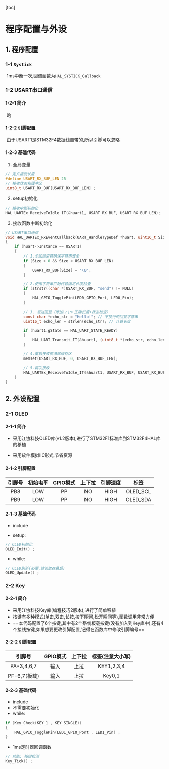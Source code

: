 [toc]

# 程序配置与外设

## 1. 程序配置

### 1-1 `Systick`

​	1ms中断一次,回调函数为`HAL_SYSTICK_Callback`

### 1-2 USART串口通信

#### 1-2-1 简介

​	略

#### 1-2-2 引脚配置

​	由于USART1是STM32F4数据线自带的,所以引脚可以忽略

#### 1-2-3 基础代码

1. 全局变量

```c
// 定义接受长度
#define USART_RX_BUF_LEN 25 
// 接收状态和缓冲区
uint8_t USART_RX_BUF[USART_RX_BUF_LEN] ;
```

2. setup初始化

```c
// 接收中断初始化
HAL_UARTEx_ReceiveToIdle_IT(&huart1, USART_RX_BUF, USART_RX_BUF_LEN);
```

3. 接收函数中断初始化

```c
// USART串口通信
void HAL_UARTEx_RxEventCallback(UART_HandleTypeDef *huart, uint16_t Size)
{
	if (huart->Instance == USART1)
	{
		// 1.添加结束符确保字符串安全
		if (Size > 0 && Size < USART_RX_BUF_LEN) 
		{
			USART_RX_BUF[Size] = '\0';
		}

		// 2.使用字符串匹配代替固定长度检查
		if (strstr((char *)USART_RX_BUF, "send") != NULL)
		{
			HAL_GPIO_TogglePin(LED0_GPIO_Port, LED0_Pin);
		}

		// 3. 发送回显（添加\r\n+正确长度+状态检查）
		const char *echo_str = "Hello!"; // 不换行的回显字符串
		uint16_t echo_len = strlen(echo_str); // 计算长度
	
		if (huart1.gState == HAL_UART_STATE_READY) 
		{ 
			HAL_UART_Transmit_IT(&huart1, (uint8_t *)echo_str, echo_len); // 检查UART是否就绪
		}

		// 4.重启接收前清除缓存区
		memset(USART_RX_BUF, 0, USART_RX_BUF_LEN);
	
		// 5.再次接收
		HAL_UARTEx_ReceiveToIdle_IT(&huart1, USART_RX_BUF, USART_RX_BUF_LEN);
	}
}
```

## 2. 外设配置

### 2-1 OLED

#### 2-1-1 简介

* 采用江协科技OLED库(v1.2版本),进行了STM32F1标准库到STM32F4HAL库的移植

* 采用软件模拟IIC形式,节省资源

#### 2-1-2 引脚配置

| 引脚号 | 初始电平 | GPIO模式 | 上下拉 | 引脚速度 |   标签   |
| :----: | :------: | :------: | :----: | :------: | :------: |
|  PB8   |   LOW    |    PP    |   NO   |   HIGH   | OLED_SCL |
|  PB9   |   LOW    |    PP    |   NO   |   HIGH   | OLED_SDA |

#### 2-1-3 基础代码

* include

* setup:

```c
// OLED初始化
OLED_Init() ;
```

* while:

```c
// OLED刷新(必要,建议放在最后)
OLED_Update() ;
```



### 2-2 Key

#### 2-2-1 简介

* 采用江协科技Key库(编程技巧2版本),进行了简单移植
* 按键有多种模式(单击,双击,长按,按下瞬间,松开瞬间等),函数调用非常方便
* ==本代码配置了6个按键,其中有2个系统板载按键(没有加入到Key库中),还有4个接线按键,如果想要更改引脚配置,记得在函数库中修改引脚编号==

#### 2-2-2 引脚配置

|    引脚号    | GPIO模式 | 上下拉 | 标签(注意大小写) |
| :----------: | :------: | :----: | :--------------: |
|  PA-3,4,6,7  |   输入   |  上拉  |    KEY1,2,3,4    |
| PF-6,7(板载) |   输入   |  上拉  |      Key0,1      |

#### 2-2-3 基础代码

* include
* 不需要初始化
* while:

```c
if (Key_Check(KEY_1 , KEY_SINGLE))
{
    HAL_GPIO_TogglePin(LED1_GPIO_Port , LED1_Pin) ;
}
```

* 1ms定时器回调函数

```c
// 功能: 按键检测
Key_Tick() ;
```


